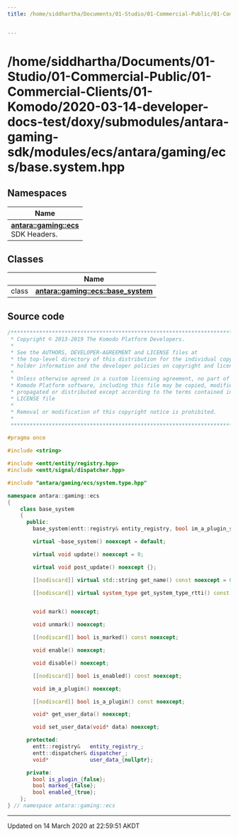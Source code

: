 ```yaml
---
title: /home/siddhartha/Documents/01-Studio/01-Commercial-Public/01-Commercial-Clients/01-Komodo/2020-03-14-developer-docs-test/doxy/submodules/antara-gaming-sdk/modules/ecs/antara/gaming/ecs/base.system.hpp


---
```


# /home/siddhartha/Documents/01-Studio/01-Commercial-Public/01-Commercial-Clients/01-Komodo/2020-03-14-developer-docs-test/doxy/submodules/antara-gaming-sdk/modules/ecs/antara/gaming/ecs/base.system.hpp







## Namespaces

| Name           |
| -------------- |
| **[antara::gaming::ecs](Namespaces/namespaceantara_1_1gaming_1_1ecs.md)** <br>SDK Headers.  |

## Classes

|                | Name           |
| -------------- | -------------- |
| class | **[antara::gaming::ecs::base_system](Classes/classantara_1_1gaming_1_1ecs_1_1base__system.md)**  |













## Source code

```cpp
/******************************************************************************
 * Copyright © 2013-2019 The Komodo Platform Developers.                      *
 *                                                                            *
 * See the AUTHORS, DEVELOPER-AGREEMENT and LICENSE files at                  *
 * the top-level directory of this distribution for the individual copyright  *
 * holder information and the developer policies on copyright and licensing.  *
 *                                                                            *
 * Unless otherwise agreed in a custom licensing agreement, no part of the    *
 * Komodo Platform software, including this file may be copied, modified,     *
 * propagated or distributed except according to the terms contained in the   *
 * LICENSE file                                                               *
 *                                                                            *
 * Removal or modification of this copyright notice is prohibited.            *
 *                                                                            *
 ******************************************************************************/

#pragma once

#include <string> 

#include <entt/entity/registry.hpp>   
#include <entt/signal/dispatcher.hpp> 

#include "antara/gaming/ecs/system.type.hpp" 

namespace antara::gaming::ecs
{
    class base_system
    {
      public:
        base_system(entt::registry& entity_registry, bool im_a_plugin_system = false) noexcept;

        virtual ~base_system() noexcept = default;

        virtual void update() noexcept = 0;

        virtual void post_update() noexcept {};

        [[nodiscard]] virtual std::string get_name() const noexcept = 0;

        [[nodiscard]] virtual system_type get_system_type_rtti() const noexcept = 0;


        void mark() noexcept;

        void unmark() noexcept;

        [[nodiscard]] bool is_marked() const noexcept;

        void enable() noexcept;

        void disable() noexcept;

        [[nodiscard]] bool is_enabled() const noexcept;

        void im_a_plugin() noexcept;

        [[nodiscard]] bool is_a_plugin() const noexcept;

        void* get_user_data() noexcept;

        void set_user_data(void* data) noexcept;

      protected:
        entt::registry&   entity_registry_;
        entt::dispatcher& dispatcher_;
        void*             user_data_{nullptr};

      private:
        bool is_plugin_{false};
        bool marked_{false};
        bool enabled_{true};
    };
} // namespace antara::gaming::ecs
```


-------------------------------

Updated on 14 March 2020 at 22:59:51 AKDT
